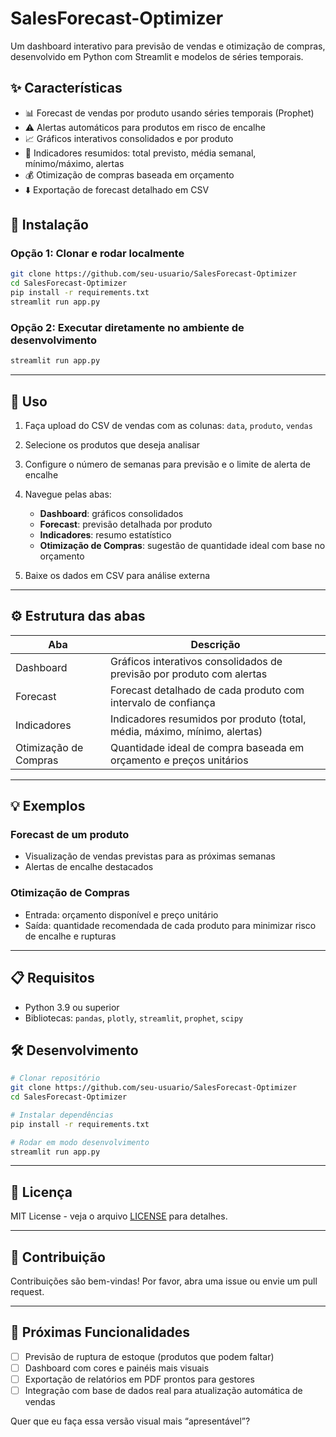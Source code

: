 # SalesForecast-Optimizer

Um dashboard interativo para previsão de vendas e otimização de compras, desenvolvido em Python com Streamlit e modelos de séries temporais.

## ✨ Características

* 📊 Forecast de vendas por produto usando séries temporais (Prophet)
* ⚠️ Alertas automáticos para produtos em risco de encalhe
* 📈 Gráficos interativos consolidados e por produto
* 🧮 Indicadores resumidos: total previsto, média semanal, mínimo/máximo, alertas
* 💰 Otimização de compras baseada em orçamento
* ⬇️ Exportação de forecast detalhado em CSV

## 🚀 Instalação

### Opção 1: Clonar e rodar localmente

```bash
git clone https://github.com/seu-usuario/SalesForecast-Optimizer
cd SalesForecast-Optimizer
pip install -r requirements.txt
streamlit run app.py
```

### Opção 2: Executar diretamente no ambiente de desenvolvimento

```bash
streamlit run app.py
```

---

## 📖 Uso

1. Faça upload do CSV de vendas com as colunas: `data`, `produto`, `vendas`
2. Selecione os produtos que deseja analisar
3. Configure o número de semanas para previsão e o limite de alerta de encalhe
4. Navegue pelas abas:

   * **Dashboard**: gráficos consolidados
   * **Forecast**: previsão detalhada por produto
   * **Indicadores**: resumo estatístico
   * **Otimização de Compras**: sugestão de quantidade ideal com base no orçamento
5. Baixe os dados em CSV para análise externa

---

## ⚙️ Estrutura das abas

| Aba                   | Descrição                                                                 |
| --------------------- | ------------------------------------------------------------------------- |
| Dashboard             | Gráficos interativos consolidados de previsão por produto com alertas     |
| Forecast              | Forecast detalhado de cada produto com intervalo de confiança             |
| Indicadores           | Indicadores resumidos por produto (total, média, máximo, mínimo, alertas) |
| Otimização de Compras | Quantidade ideal de compra baseada em orçamento e preços unitários        |

---

## 💡 Exemplos

### Forecast de um produto

* Visualização de vendas previstas para as próximas semanas
* Alertas de encalhe destacados

### Otimização de Compras

* Entrada: orçamento disponível e preço unitário
* Saída: quantidade recomendada de cada produto para minimizar risco de encalhe e rupturas

---

## 📋 Requisitos

* Python 3.9 ou superior
* Bibliotecas: `pandas`, `plotly`, `streamlit`, `prophet`, `scipy`

## 🛠️ Desenvolvimento

```bash
# Clonar repositório
git clone https://github.com/seu-usuario/SalesForecast-Optimizer
cd SalesForecast-Optimizer

# Instalar dependências
pip install -r requirements.txt

# Rodar em modo desenvolvimento
streamlit run app.py
```

---

## 📄 Licença

MIT License - veja o arquivo [LICENSE](LICENSE) para detalhes.

---

## 🤝 Contribuição

Contribuições são bem-vindas! Por favor, abra uma issue ou envie um pull request.

---

## 🚧 Próximas Funcionalidades

* [ ] Previsão de ruptura de estoque (produtos que podem faltar)
* [ ] Dashboard com cores e painéis mais visuais
* [ ] Exportação de relatórios em PDF prontos para gestores
* [ ] Integração com base de dados real para atualização automática de vendas

Quer que eu faça essa versão visual mais “apresentável”?
